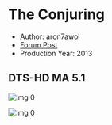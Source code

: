 # The Conjuring

* Author: aron7awol
* [Forum Post](https://www.avsforum.com/threads/bass-eq-for-filtered-movies.2995212/post-58255140)
* Production Year: 2013

## DTS-HD MA 5.1

![img 0](https://i.imgur.com/3orRQxp.jpg)

![img 0](https://i.imgur.com/GFskLKE.png)

